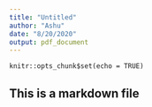 ```yaml
---
title: "Untitled"
author: "Ashu"
date: "8/20/2020"
output: pdf_document
---
```


```{r setup, include=FALSE}
knitr::opts_chunk$set(echo = TRUE)
```

## This is a markdown file